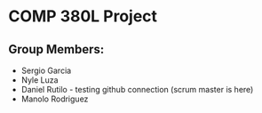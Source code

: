 # COMP 380L Project

## Group Members:
- Sergio Garcia
- Nyle Luza 
- Daniel Rutilo - testing github connection (scrum master is here)
- Manolo Rodriguez
